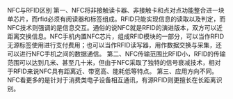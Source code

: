 NFC与RFID区别 
第一、NFC将非接触读卡器、非接触卡和点对点功能整合进一块单芯片，而rfid必须有阅读器和标签组成。RFID只能实现信息的读取以及判定，而NFC技术则强调的是信息交互。通俗的说NFC就是RFID的演进版本，双方可以近距离交换信息。NFC手机内置NFC芯片，组成RFID模块的一部分，可以当作RFID无源标签使用进行支付费用；也可以当作RFID读写器，用作数据交换与采集，还可以进行NFC手机之间的数据通信。 
第二、NFC传输范围比RFID小，RFID的传输范围可以达到几米、甚至几十米，但由于NFC采取了独特的信号衰减技术，相对于RFID来说NFC具有距离近、带宽高、能耗低等特点。 
第三、应用方向不同。NFC看更多的是针对于消费类电子设备相互通讯，有源RFID则更擅长在长距离识别。
